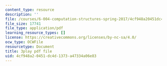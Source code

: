 ```yaml
---
content_type: resource
description: ''
file: /courses/6-004-computation-structures-spring-2017/4cf948a20451dc4d1373a47334a06e83_r3c31nh_iOc.pdf
file_size: 17741
file_type: application/pdf
learning_resource_types: []
license: https://creativecommons.org/licenses/by-nc-sa/4.0/
ocw_type: OCWFile
resourcetype: Document
title: 3play pdf file
uid: 4cf948a2-0451-dc4d-1373-a47334a06e83
---
```

